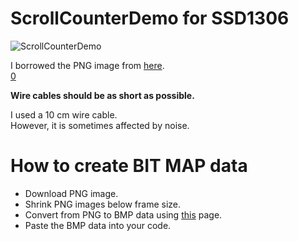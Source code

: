 # ScrollCounterDemo for SSD1306

![ScrollCounterDemo](https://user-images.githubusercontent.com/6020549/166837973-4a380663-fb77-4417-802a-7f63a2a829c3.JPG)

I borrowed the PNG image from [here](https://freesvg.org/seven-segment-display-gray-0).   
[0](https://freesvg.org/seven-segment-display-gray-0)

__Wire cables should be as short as possible.__   

I used a 10 cm wire cable.   
However, it is sometimes affected by noise.   


# How to create BIT MAP data   
- Download PNG image.   
- Shrink PNG images below frame size.   
- Convert from PNG to BMP data using [this](https://www.mischianti.org/2021/07/14/ssd1306-oled-display-draw-images-splash-and-animations-2/) page.   
- Paste the BMP data into your code.   


